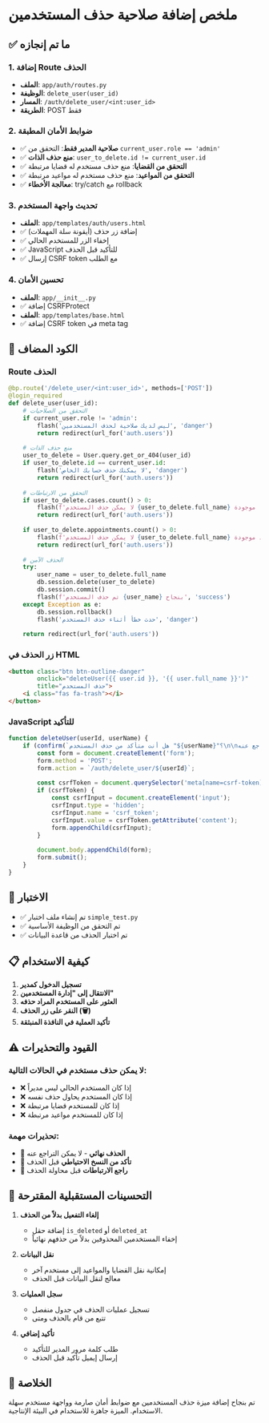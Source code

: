 # ملخص إضافة صلاحية حذف المستخدمين

## ✅ ما تم إنجازه

### 1. إضافة Route الحذف
- **الملف**: `app/auth/routes.py`
- **الوظيفة**: `delete_user(user_id)`
- **المسار**: `/auth/delete_user/<int:user_id>`
- **الطريقة**: POST فقط

### 2. ضوابط الأمان المطبقة
- ✅ **صلاحية المدير فقط**: التحقق من `current_user.role == 'admin'`
- ✅ **منع حذف الذات**: `user_to_delete.id != current_user.id`
- ✅ **التحقق من القضايا**: منع حذف مستخدم له قضايا مرتبطة
- ✅ **التحقق من المواعيد**: منع حذف مستخدم له مواعيد مرتبطة
- ✅ **معالجة الأخطاء**: try/catch مع rollback

### 3. تحديث واجهة المستخدم
- **الملف**: `app/templates/auth/users.html`
- ✅ إضافة زر حذف (أيقونة سلة المهملات)
- ✅ إخفاء الزر للمستخدم الحالي
- ✅ JavaScript للتأكيد قبل الحذف
- ✅ إرسال CSRF token مع الطلب

### 4. تحسين الأمان
- **الملف**: `app/__init__.py`
- ✅ إضافة CSRFProtect
- **الملف**: `app/templates/base.html`
- ✅ إضافة CSRF token في meta tag

## 🔧 الكود المضاف

### Route الحذف
```python
@bp.route('/delete_user/<int:user_id>', methods=['POST'])
@login_required
def delete_user(user_id):
    # التحقق من الصلاحيات
    if current_user.role != 'admin':
        flash('ليس لديك صلاحية لحذف المستخدمين', 'danger')
        return redirect(url_for('auth.users'))
    
    # منع حذف الذات
    user_to_delete = User.query.get_or_404(user_id)
    if user_to_delete.id == current_user.id:
        flash('لا يمكنك حذف حسابك الخاص', 'danger')
        return redirect(url_for('auth.users'))
    
    # التحقق من الارتباطات
    if user_to_delete.cases.count() > 0:
        flash(f'لا يمكن حذف المستخدم {user_to_delete.full_name} لأنه مرتبط بقضايا موجودة', 'danger')
        return redirect(url_for('auth.users'))
    
    if user_to_delete.appointments.count() > 0:
        flash(f'لا يمكن حذف المستخدم {user_to_delete.full_name} لأنه مرتبط بمواعيد موجودة', 'danger')
        return redirect(url_for('auth.users'))
    
    # الحذف الآمن
    try:
        user_name = user_to_delete.full_name
        db.session.delete(user_to_delete)
        db.session.commit()
        flash(f'تم حذف المستخدم {user_name} بنجاح', 'success')
    except Exception as e:
        db.session.rollback()
        flash('حدث خطأ أثناء حذف المستخدم', 'danger')
    
    return redirect(url_for('auth.users'))
```

### زر الحذف في HTML
```html
<button class="btn btn-outline-danger" 
        onclick="deleteUser({{ user.id }}, '{{ user.full_name }}')"
        title="حذف المستخدم">
    <i class="fas fa-trash"></i>
</button>
```

### JavaScript للتأكيد
```javascript
function deleteUser(userId, userName) {
    if (confirm(`هل أنت متأكد من حذف المستخدم "${userName}"؟\n\nتحذير: هذا الإجراء لا يمكن التراجع عنه!`)) {
        const form = document.createElement('form');
        form.method = 'POST';
        form.action = `/auth/delete_user/${userId}`;
        
        const csrfToken = document.querySelector('meta[name=csrf-token]');
        if (csrfToken) {
            const csrfInput = document.createElement('input');
            csrfInput.type = 'hidden';
            csrfInput.name = 'csrf_token';
            csrfInput.value = csrfToken.getAttribute('content');
            form.appendChild(csrfInput);
        }
        
        document.body.appendChild(form);
        form.submit();
    }
}
```

## 🧪 الاختبار
- ✅ تم إنشاء ملف اختبار `simple_test.py`
- ✅ تم التحقق من الوظيفة الأساسية
- ✅ تم اختبار الحذف من قاعدة البيانات

## 📋 كيفية الاستخدام

1. **تسجيل الدخول كمدير**
2. **الانتقال إلى "إدارة المستخدمين"**
3. **العثور على المستخدم المراد حذفه**
4. **النقر على زر الحذف (🗑️)**
5. **تأكيد العملية في النافذة المنبثقة**

## ⚠️ القيود والتحذيرات

### لا يمكن حذف مستخدم في الحالات التالية:
- ❌ إذا كان المستخدم الحالي ليس مديراً
- ❌ إذا كان المستخدم يحاول حذف نفسه
- ❌ إذا كان للمستخدم قضايا مرتبطة
- ❌ إذا كان للمستخدم مواعيد مرتبطة

### تحذيرات مهمة:
- 🚨 **الحذف نهائي** - لا يمكن التراجع عنه
- 🚨 **تأكد من النسخ الاحتياطي** قبل الحذف
- 🚨 **راجع الارتباطات** قبل محاولة الحذف

## 🔄 التحسينات المستقبلية المقترحة

1. **إلغاء التفعيل بدلاً من الحذف**
   - إضافة حقل `is_deleted` أو `deleted_at`
   - إخفاء المستخدمين المحذوفين بدلاً من حذفهم نهائياً

2. **نقل البيانات**
   - إمكانية نقل القضايا والمواعيد إلى مستخدم آخر
   - معالج لنقل البيانات قبل الحذف

3. **سجل العمليات**
   - تسجيل عمليات الحذف في جدول منفصل
   - تتبع من قام بالحذف ومتى

4. **تأكيد إضافي**
   - طلب كلمة مرور المدير للتأكيد
   - إرسال إيميل تأكيد قبل الحذف

## 🎯 الخلاصة
تم بنجاح إضافة ميزة حذف المستخدمين مع ضوابط أمان صارمة وواجهة مستخدم سهلة الاستخدام. الميزة جاهزة للاستخدام في البيئة الإنتاجية.
